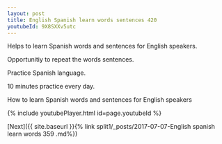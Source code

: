 ```yaml
---
layout: post
title: English Spanish learn words sentences 420 
youtubeId: 9X8SXXv5utc
---
```

 
 
Helps to learn Spanish words and sentences for English speakers.

Opportunitiy to repeat the words sentences. 

Practice Spanish language. 
 
10 minutes practice every day. 
 
How to learn Spanish words and sentences for English speakers 
 
{% include youtubePlayer.html id=page.youtubeId %}
 
 
[Next]({{ site.baseurl }}{% link  split1/_posts/2017-07-07-English spanish learn words 359 .md%})
 
